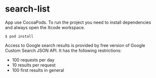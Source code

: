 # search-list
App use CocoaPods. To run the project you need to install dependencies and always open the Xcode workspace.
```
$ pod install
```
Access to Google search results is provided by free version of Google Custom Search JSON API. It has the following restrictions:
- 100 requests per day
- 10 results per request
- 100 first results in general
